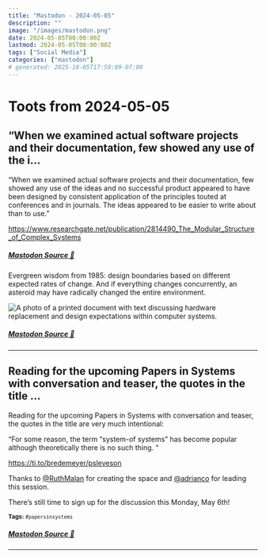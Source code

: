 ```yaml
---
title: "Mastodon - 2024-05-05"
description: ""
image: "/images/mastodon.png"
date: 2024-05-05T00:00:00Z
lastmod: 2024-05-05T00:00:00Z
tags: ["Social Media"]
categories: ["mastodon"]
# generated: 2025-10-05T17:59:09-07:00
---
```


# Toots from 2024-05-05

## “When we examined actual software projects and their documentation, few showed any use of the i...

“When we examined actual software projects and their documentation, few showed any use of the ideas and no successful product appeared to have been designed by consistent application of the principles touted at conferences and in journals. The ideas appeared to be easier to write about than to use.”

<https://www.researchgate.net/publication/2814490_The_Modular_Structure_of_Complex_Systems>

##### [Mastodon Source 🐘](https://hachyderm.io/@mweagle/112390374189452620)

Evergreen wisdom from 1985: design boundaries based on different expected rates of change. And if everything changes concurrently, an asteroid may have radically changed the entire environment.

![A photo of a printed document with text discussing hardware replacement and design expectations within computer systems.](/mastodon/media/22bf6df48aba9167.jpeg)

##### [Mastodon Source 🐘](https://hachyderm.io/@mweagle/112390392586997209)

---

## Reading for the upcoming Papers in Systems with conversation and teaser, the quotes in the title ...

Reading for the upcoming Papers in Systems with conversation and teaser, the quotes in the title are very much intentional:

“For some reason, the term “system-of systems” has become popular although theoretically there is no such thing. “

<https://ti.to/bredemeyer/psleveson>

Thanks to [@RuthMalan](https://mastodon.social/@RuthMalan) for creating the space and [@adrianco](https://mastodon.social/@adrianco) for leading this session.

There’s still time to sign up for the discussion this Monday, May 6th!

<small><b>Tags:</b> `#papersinsystems`</small>

##### [Mastodon Source 🐘](https://hachyderm.io/@mweagle/112386740895447036)

---

